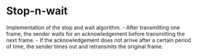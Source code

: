 # Stop-n-wait

Implementation of the stop and wait algorithm.
    - After transmitting one frame, the sender waits for an acknowledgement before transmitting the next frame.
    - If the acknowledgement does not arrive after a certain period of time, the sender times out and retransmits the original frame.
